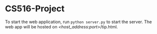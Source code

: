 # CS516-Project

To start the web application, run `python server.py` to start the server. The web app will be hosted on *<host_address:port>*/tip.html.

